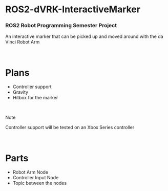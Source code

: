 # ROS2-dVRK-InteractiveMarker
### ROS2 Robot Programming Semester Project
An interactive marker that can be picked up and moved around with the da Vinci Robot Arm

<br>

# Plans
- Controller support
- Gravity
- Hitbox for the marker

<br>

> [!NOTE]
> Controller support will be tested on an Xbox Series controller

<br>

# Parts
- Robot Arm Node
- Controller Input Node
- Topic between the nodes
